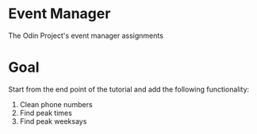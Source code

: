 # Event Manager
The Odin Project's event manager assignments

# Goal
Start from the end point of the tutorial and add the following functionality:
1. Clean phone numbers
2. Find peak times
3. Find peak weeksays
